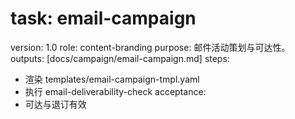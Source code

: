# task: email-campaign

version: 1.0
role: content-branding
purpose: 邮件活动策划与可达性。
outputs: [docs/campaign/email-campaign.md]
steps:

- 渲染 templates/email-campaign-tmpl.yaml
- 执行 email-deliverability-check
  acceptance:
- 可达与退订有效
